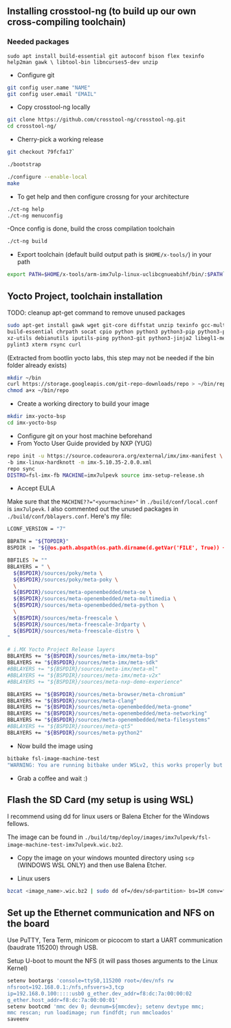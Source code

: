 ## Installing crosstool-ng (to build up our own cross-compiling toolchain)

### Needed packages 

`sudo apt install build-essential git autoconf bison flex texinfo help2man gawk \
libtool-bin libncurses5-dev unzip`

- Configure git 

```bash
git config user.name "NAME"
git config user.email "EMAIL"
```

- Copy crosstool-ng locally 

```bash
git clone https://github.com/crosstool-ng/crosstool-ng.git
cd crosstool-ng/
```

- Cherry-pick a working release

```bash
git checkout 79fcfa17`
```

```bash
./bootstrap
```

```bash
./configure --enable-local
make
```

- To get help and then configure crossng for your architecture

```bash 
./ct-ng help 
./ct-ng menuconfig
```

-Once config is done, build the cross compilation toolchain

```bash
./ct-ng build
```
- Export toolchain (default build output path is `$HOME/x-tools/`) in your path

```bash
export PATH=$HOME/x-tools/arm-imx7ulp-linux-uclibcgnueabihf/bin/:$PATH`
```
## Yocto Project, toolchain installation

TODO: cleanup apt-get command to remove unused packages

```bash
sudo apt-get install gawk wget git-core diffstat unzip texinfo gcc-multilib \
build-essential chrpath socat cpio python python3 python3-pip python3-pexpect \
xz-utils debianutils iputils-ping python3-git python3-jinja2 libegl1-mesa libsdl1.2-dev \
pylint3 xterm rsync curl
```

(Extracted from bootlin yocto labs, this step may not be needed if the bin folder already exists)

```bash
mkdir ~/bin 
curl https://storage.googleapis.com/git-repo-downloads/repo > ~/bin/repo
chmod a+x ~/bin/repo
```

- Create a working directory to build your image

```bash
mkdir imx-yocto-bsp
cd imx-yocto-bsp
```

- Configure git on your host machine beforehand
- From Yocto User Guide provided by NXP (YUG)

```bash
repo init -u https://source.codeaurora.org/external/imx/imx-manifest \
-b imx-linux-hardknott -m imx-5.10.35-2.0.0.xml
repo sync
DISTRO=fsl-imx-fb MACHINE=imx7ulpevk source imx-setup-release.sh
```

- Accept EULA

Make sure that the `MACHINE??="<yourmachine>"`  in `./build/conf/local.conf` is `imx7ulpevk`.
I also commented out the unused packages in `./build/conf/bblayers.conf`. Here's my file:

```bash
LCONF_VERSION = "7"

BBPATH = "${TOPDIR}"
BSPDIR := "${@os.path.abspath(os.path.dirname(d.getVar('FILE', True)) + '/../..')}"

BBFILES ?= ""
BBLAYERS = " \
  ${BSPDIR}/sources/poky/meta \
  ${BSPDIR}/sources/poky/meta-poky \
  \
  ${BSPDIR}/sources/meta-openembedded/meta-oe \
  ${BSPDIR}/sources/meta-openembedded/meta-multimedia \
  ${BSPDIR}/sources/meta-openembedded/meta-python \
  \
  ${BSPDIR}/sources/meta-freescale \
  ${BSPDIR}/sources/meta-freescale-3rdparty \
  ${BSPDIR}/sources/meta-freescale-distro \
"

# i.MX Yocto Project Release layers
BBLAYERS += "${BSPDIR}/sources/meta-imx/meta-bsp"
BBLAYERS += "${BSPDIR}/sources/meta-imx/meta-sdk"
#BBLAYERS += "${BSPDIR}/sources/meta-imx/meta-ml"
#BBLAYERS += "${BSPDIR}/sources/meta-imx/meta-v2x"
#BBLAYERS += "${BSPDIR}/sources/meta-nxp-demo-experience"

BBLAYERS += "${BSPDIR}/sources/meta-browser/meta-chromium"
BBLAYERS += "${BSPDIR}/sources/meta-clang"
BBLAYERS += "${BSPDIR}/sources/meta-openembedded/meta-gnome"
BBLAYERS += "${BSPDIR}/sources/meta-openembedded/meta-networking"
BBLAYERS += "${BSPDIR}/sources/meta-openembedded/meta-filesystems"
#BBLAYERS += "${BSPDIR}/sources/meta-qt5"
BBLAYERS += "${BSPDIR}/sources/meta-python2"
```

- Now build the image using

```bash
bitbake fsl-image-machine-test
"WARNING: You are running bitbake under WSLv2, this works properly but you should optimize your VHDX file eventually to avoid running out of storage pace"
```



- Grab a coffee and wait :)

## Flash the SD Card (my setup is using WSL)

I recommend using dd for linux users or Balena Etcher for the Windows fellows.

The image can be found in `./build/tmp/deploy/images/imx7ulpevk/fsl-image-machine-test-imx7ulpevk.wic.bz2`.     

- Copy the image on your windows mounted directory using `scp` (WINDOWS WSL ONLY) and then use Balena Etcher.

- Linux users

```bash
bzcat <image_name>.wic.bz2 | sudo dd of=/dev/sd<partition> bs=1M conv=fsync
```

## Set up the Ethernet communication and NFS on the board

Use PuTTY, Tera Term, minicom or picocom to start a UART communication (baudrate 115200) through USB.

Setup U-boot to mount the NFS (it will pass thoses arguments to the Linux Kernel)

```bash
setenv bootargs 'console=ttyS0,115200 root=/dev/nfs rw
nfsroot=192.168.0.1:/nfs,nfsvers=3,tcp
ip=192.168.0.100:::::usb0 g_ether.dev_addr=f8:dc:7a:00:00:02
g_ether.host_addr=f8:dc:7a:00:00:01'
setenv bootcmd 'mmc dev 0; devnum=${mmcdev}; setenv devtype mmc;
mmc rescan; run loadimage; run findfdt; run mmcloados'
saveenv
```
